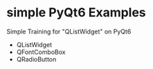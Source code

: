 # simple PyQt6 Examples 
Simple Training for "QListWidget" on PyQt6

<ul>
    <li>
    QListWidget
    </li>
    <li>
    QFontComboBox
    </li>
    <li>QRadioButton</li>
</ul>
